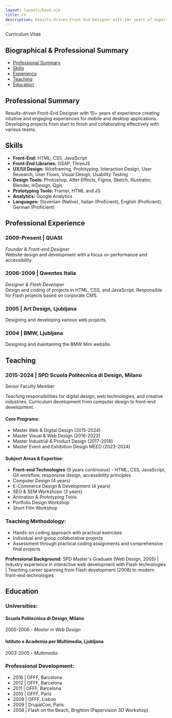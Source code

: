 ```yaml
---
layout: layouts/base.njk
title: CV
description: Results-driven Front-End Designer with 10+ years of experience creating intuitive and engaging experiences for mobile and desktop applications. Developing projects from start to finish and collaborating effectively with various teams.
---
```


<section>

<p class="title">Curriculum Vitae</p>

# Biographical & Professional Summary

</section>

<section class="cv-navigation">

* [Professional Summary](#professional-summary)
* [Skills](#skills)
* [Experience](#experience)
* [Teaching](#teaching)
* [Education](#education)

</section>

<section>

## <span id="professional-summary"></span>Professional Summary

Results-driven Front-End Designer with 10+ years of experience creating intuitive and engaging experiences for mobile and desktop applications. Developing projects from start to finish and collaborating effectively with various teams.

</section> 

<section>

## <span id="skills"></span>Skills

*   **Front-End:** HTML, CSS, JavaScript
*   **Front-End Libraries:** GSAP, ThreeJS
*   **UX/UI Design:** Wireframing, Prototyping, Interaction Design, User Research, User Flows, Visual Design, Usability Testing
*   **Design Tools:** Photoshop, After Effects, Figma, Sketch, Illustrator, Blender, InDesign, Qgis
*   **Prototyping Tools:** Framer, HTML and JS
*   **Analytics:** Google Analytics
*   **Languages:** Slovenian (Native), Italian (Proficient), English (Proficient), German (Proficient)

</section>

<section>

## <span id="experience"></span>Professional Experience

### **2009-Present | QUASI**  
*Founder & Front-end Designer*  
Website design and development with a focus on performance and accessibility.

### **2006-2009 | Qwentes Italia**  
*Designer & Flash Developer*  
Design and coding of projects in HTML, CSS, and JavaScript. Responsible for Flash projects based on corporate CMS. 

### **2005 | Art Design, Ljubljana**  
Designing and developing various web projects.

### **2004 | BMW, Ljubljana**  
Designing and maintaining the BMW Mini website.

</section>
<section>

## <span id="teaching"></span>Teaching


### **2015-2024 | SPD Scuola Politecnica di Design, Milano**
Senior Faculty Member

Teaching responsibilities for digital design, web technologies, and creative industries. Curriculum development from computer design to front-end development.

#### Core Programs:
- Master Web & Digital Design (2015-2024)
- Master Visual & Web Design (2016-2023)
- Master Industrial & Product Design (2017-2018)
- Master Event and Exhibition Design MEED (2023-2024)

#### Subject Areas & Expertise:
- **Front-end Technologies** (9 years continuous) - HTML, CSS, JavaScript, Git workflow, responsive design, accessibility principles
- Computer Design (4 years)
- E-Commerce Design & Development (4 years)
- SEO & SEM Workshops (3 years)
- Animation & Prototyping Tools
- Portfolio Design Workshop
- Short Film Workshop

### Teaching Methodology:
- Hands-on coding approach with practical exercises
- Individual and group collaborative projects
- Assessment through practical coding assignments and comprehensive final projects

**Professional Background:**
SPD Master's Graduate (Web Design, 2005) | Industry experience in interactive web development with Flash technologies | Teaching career spanning from Flash development (2008) to modern front-end technologies

</section>

<section>

## <span id="education"></span>Education

### Universities:

#### **Scuola Politecnica di Design, Milano**
  2005-2006 - *Master in Web Design*

#### **Istituto e Academia per Multimedia, Ljubljana**
  2003-2005 - *Multimedia*

### Professional Development:
- 2016 | OFFF, Barcelona
- 2012 | OFFF, Barcelona
- 2011 | OFFF, Barcelona
- 2010 | OFFF, Paris
- 2009 | OFFF, Lisbon
- 2009 | DrupalCon, Paris
- 2008 | Flash on the Beach, Brighton (Papervision 3D Workshop)

</section>
